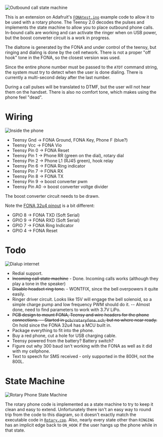 ![Outbound call state machine](https://farm4.staticflickr.com/3694/32869954060_f3c01daa31_z_d.jpg)

This is an extension on Adafruit's [`FONAtest.ino`](https://github.com/adafruit/Adafruit_FONA/blob/master/examples/FONAtest/FONAtest.ino)
example code to allow it to be used with a rotary phone.  The Teensy
2.0 decodes the pulses and implements the state machine to allow you to
place outbound phone calls.  In-bound calls are working and can activate
the ringer when on USB power, but the boost converter circuit is a work
in progress.

The dialtone is generated by the FONA and under control of the teensy,
but ringing and dialing is done by the cell network.  There is not a
proper "off hook" tone in the FONA, so the closest version was used.

Since the entire phone number must be passed to the `ATDT` command
string, the system must try to detect when the user is done dialing.
There is currently a multi-second delay after the last number.

During a call pulses will be translated to DTMF, but the user will
not hear them on the handset.  There is also no comfort tone, which
makes using the phone feel "dead".


Wiring
===
![Inside the phone](https://farm3.staticflickr.com/2808/32833764510_fcd14da721_z_d.jpg)

* Teensy Gnd -> FONA Ground, FONA Key, Phone F (blue?)
* Teensy Vcc -> FONA Vio
* Teensy Pin 0 -> FONA Reset
* Teensy Pin 1 -> Phone RR (green on the dial), rotary dial
* Teensy Pin 2 -> Phone L1 (RJ45 green), hook relay
* Teensy Pin 6 -> FONA Ring indicator
* Teensy Pin 7 -> FONA RX
* Teensy Pin 8 -> FONA TX
* Teensy Pin 9 -> boost converter pwm
* Teensy Pin A0 -> boost converter voltge divider

The boost converter circuit needs to be drawn.

Note the [FONA 32u4 pinout](https://learn.adafruit.com/adafruit-feather-32u4-fona/pinouts) is a bit different:

* GPIO 8 -> FONA TXD (Soft Serial)
* GPIO 9 -> FONA RXD (Soft Serial)
* GPIO 7 -> FONA Ring Indicator
* GPIO 4 -> FONA Reset

Todo
===
![Dialup internet](https://farm4.staticflickr.com/3845/32372052844_b7e6990ddc_z_d.jpg)

* Redial support.
* ~~Incoming call state machine~~ - Done. Incoming calls works (although they play a tone in the speaker)
* ~~Disable headset ring tone.~~ - WONTFIX, since the bell overpowers it quite easily.
* Ringer driver circuit. Looks like 15V will engage the bell solenoid, so a simple charge pump and low frequency PWM should do it. -- Almost done, need to find parameters to work with 3.7V LiPo.
* ~~PCB design to mount FONA, Teensy and wire headers for the phone connections. -- Started in `pcb/rotaryfona.sch`, but no where near ready.~~ On hold since the FONA 32u4 has a MCU built in.
* Package everything to fit into the phone.
* Buy a red phone, cut a hole for USB charging cable.
* Teensy powered from the battery?  Battery switch?
* Figure out why 300 baud isn't working with the FONA as well as it did with my cellphone.
* Text to speech for SMS received - only supported in the 800H, not the 800L.

State Machine
==
![Rotary Phone State Machine](https://rawgithub.com/osresearch/rotary/master/states.svg)

The rotary phone code is implemented as a state machine to try to
keep it clean and easy to extend. Unfortunately there isn't an easy way
to round trip from the code to this diagram, so it doesn't exactly match
the executable code in [`Rotary.cpp`](./RotaryFona/Rotary.cpp).
Also, nearly every state other than `RINGING` has an implicit edge
back to `ON_HOOK` if the user hangs up the phone while in that state.
